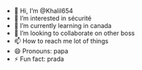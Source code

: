 - 👋 Hi, I’m @Khalil654
- 👀 I’m interested in sécurité 
- 🌱 I’m currently learning in canada 
- 💞️ I’m looking to collaborate on other boss
- 📫 How to reach me lot of things
- 😄 Pronouns: papa
- ⚡ Fun fact: prada

<!---
Khalil654/Khalil654 is a ✨ special ✨ repository because its `README.md` (this file) appears on your GitHub profile.
You can click the Preview link to take a look at your changes.
--->
